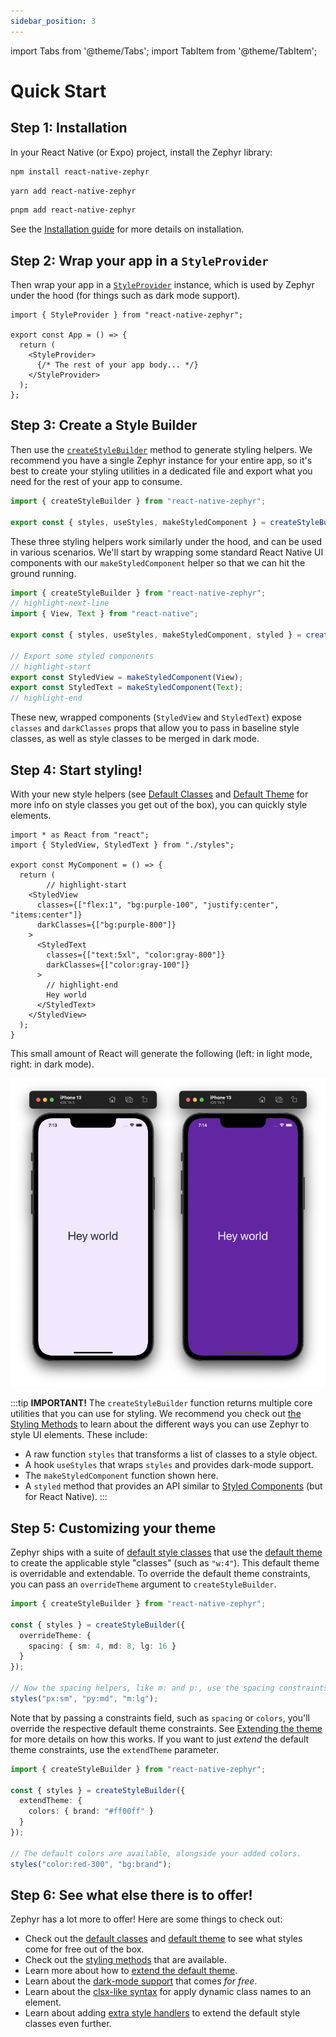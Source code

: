 ```yaml
---
sidebar_position: 3
---
```


import Tabs from '@theme/Tabs';
import TabItem from '@theme/TabItem';

# Quick Start

## Step 1: Installation

In your React Native (or Expo) project, install the Zephyr library:


<Tabs>
<TabItem value="npm" label="NPM">

```sh
npm install react-native-zephyr
```

</TabItem>
<TabItem value="yarn" label="Yarn">

```sh
yarn add react-native-zephyr
```

</TabItem>
<TabItem value="pnpm" label="pnpm">

```sh
pnpm add react-native-zephyr
```

</TabItem>
</Tabs>

See the [Installation guide](./installation.mdx) for more details on installation.

## Step 2: Wrap your app in a `StyleProvider`

Then wrap your app in a [`StyleProvider`](./api-reference.md#styleprovider) instance, which is used by Zephyr under the hood (for things such as dark mode support).

```tsx title="App.tsx"
import { StyleProvider } from "react-native-zephyr";

export const App = () => {
  return (
    <StyleProvider>
      {/* The rest of your app body... */}
    </StyleProvider>
  );
};
```

## Step 3: Create a Style Builder

Then use the [`createStyleBuilder`](./api-reference.md#createstylebuilder) method to generate styling helpers. We recommend you have a single Zephyr instance for your entire app, so it's best to create your styling utilities in a dedicated file and export what you need for the rest of your app to consume.

```ts title="styles.ts"
import { createStyleBuilder } from "react-native-zephyr";

export const { styles, useStyles, makeStyledComponent } = createStyleBuilder();
```

These three styling helpers work similarly under the hood, and can be used in various scenarios. We'll start by wrapping some standard React Native UI components with our `makeStyledComponent` helper so that we can hit the ground running.

```ts title="styles.ts"
import { createStyleBuilder } from "react-native-zephyr";
// highlight-next-line
import { View, Text } from "react-native";

export const { styles, useStyles, makeStyledComponent, styled } = createStyleBuilder();

// Export some styled components
// highlight-start
export const StyledView = makeStyledComponent(View);
export const StyledText = makeStyledComponent(Text);
// highlight-end
```

These new, wrapped components (`StyledView` and `StyledText`) expose `classes` and `darkClasses` props that allow you to pass in baseline style classes, as well as style classes to be merged in dark mode.

## Step 4: Start styling!

With your new style helpers (see [Default Classes](./default-classes.md) and [Default Theme](./default-theme.md) for more info on style classes you get out of the box), you can quickly style elements.

```tsx title="MyComponent.tsx"
import * as React from "react";
import { StyledView, StyledText } from "./styles";

export const MyComponent = () => {
  return (
		// highlight-start
    <StyledView
      classes={["flex:1", "bg:purple-100", "justify:center", "items:center"]}
      darkClasses={["bg:purple-800"]}
    >
      <StyledText
        classes={["text:5xl", "color:gray-800"]}
        darkClasses={["color:gray-100"]}
      >
        // highlight-end
        Hey world
      </StyledText>
    </StyledView>
  );
}
```

This small amount of React will generate the following (left: in light mode, right: in dark mode).

![Hello world example](./img/hello-world.png)

:::tip
**IMPORTANT!** The `createStyleBuilder` function returns multiple core utilities that you can use for styling. We recommend you check out [the Styling Methods](./styling-methods.md) to learn about the different ways you can use Zephyr to style UI elements. These include:

- A raw function `styles` that transforms a list of classes to a style object.
- A hook `useStyles` that wraps `styles` and provides dark-mode support.
- The `makeStyledComponent` function shown here.
- A `styled` method that provides an API similar to [Styled Components](https://styled-components.com/) (but for React Native). 
:::

## Step 5: Customizing your theme

Zephyr ships with a suite of [default style classes](./default-classes.md) that use the [default theme](./default-theme.md) to create the applicable style "classes" (such as `"w:4"`). This default theme is overridable and extendable. To override the default theme constraints, you can pass an `overrideTheme` argument to `createStyleBuilder`.

```ts
import { createStyleBuilder } from "react-native-zephyr";

const { styles } = createStyleBuilder({
  overrideTheme: {
    spacing: { sm: 4, md: 8, lg: 16 }
  }
});

// Now the spacing helpers, like m: and p:, use the spacing constraints above.
styles("px:sm", "py:md", "m:lg");
```

Note that by passing a constraints field, such as `spacing` or `colors`, you'll override the respective default theme constraints. See [Extending the theme](./extending-the-theme.md) for more details on how this works. If you want to just _extend_ the default theme constraints, use the `extendTheme` parameter.

```ts
import { createStyleBuilder } from "react-native-zephyr";

const { styles } = createStyleBuilder({
  extendTheme: {
    colors: { brand: "#ff00ff" }
  }
});

// The default colors are available, alongside your added colors.
styles("color:red-300", "bg:brand");
```

## Step 6: See what else there is to offer!

Zephyr has a lot more to offer! Here are some things to check out:

- Check out the [default classes](./default-classes.md) and [default theme](./default-theme.md) to see what styles come for free out of the box.
- Check out the [styling methods](./styling-methods.md) that are available.
- Learn more about how to [extend the default theme](./extending-the-theme.md).
- Learn about the [dark-mode support](./dark-mode.mdx) that comes _for free_.
- Learn about the [clsx-like syntax](./dynamic-classname-list.md) for apply dynamic class names to an element.
- Learn about adding [extra style handlers](./extra-style-handlers.md) to extend the default style classes even further.
